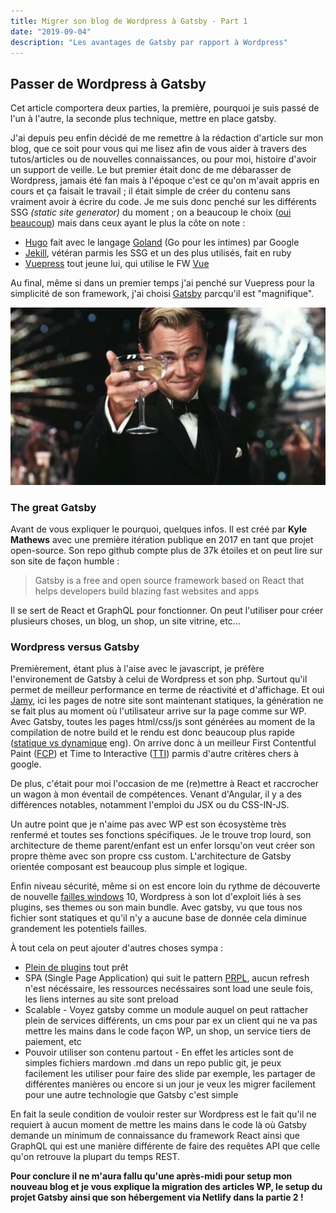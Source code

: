 ```yaml
---
title: Migrer son blog de Wordpress à Gatsby - Part 1
date: "2019-09-04"
description: "Les avantages de Gatsby par rapport à Wordpress"
---
```


## Passer de Wordpress à Gatsby

Cet article comportera deux parties, la première, pourquoi je suis passé de l'un à l'autre, la seconde plus technique, mettre en place gatsby.

J'ai depuis peu enfin décidé de me remettre à la rédaction d'article sur mon blog, que ce soit pour vous qui me lisez afin de vous aider à travers des tutos/articles ou de nouvelles connaissances, ou pour moi, histoire d'avoir un support de veille.
Le but premier était donc de me débarasser de Wordpress, jamais été fan mais à l'époque c'est ce qu'on m'avait appris en cours et ça faisait le travail ; il était simple de créer du contenu sans vraiment avoir à écrire du code.
Je me suis donc penché sur les différents SSG _(static site generator)_ du moment ; on a beaucoup le choix ([oui beaucoup](https://www.staticgen.com/)) mais dans ceux ayant le plus la côte on note :

- [Hugo](https://gohugo.io/) fait avec le langage [Goland](https://golang.org/) (Go pour les intimes) par Google
- [Jekill](https://jekyllrb.com/), vétéran parmis les SSG et un des plus utilisés, fait en ruby
- [Vuepress](https://vuepress.vuejs.org/) tout jeune lui, qui utilise le FW [Vue](https://vuejs.org/)

Au final, même si dans un premier temps j'ai penché sur Vuepress pour la simplicité de son framework, j'ai choisi [Gatsby](https://www.gatsbyjs.org/) parcqu'il est "magnifique".

![The great Gatsby](./the_great_gatsby_.jpg)

### The great Gatsby

Avant de vous expliquer le pourquoi, quelques infos. Il est créé par **Kyle Mathews** avec une première itération publique en 2017 en tant que projet open-source. Son repo github compte plus de 37k étoiles et on peut lire sur son site de façon humble :

> Gatsby is a free and open source framework based on React that helps developers build blazing fast websites and apps

Il se sert de React et GraphQL pour fonctionner. On peut l'utiliser pour créer plusieurs choses, un blog, un shop, un site vitrine, etc...

### Wordpress versus Gatsby

Premièrement, étant plus à l'aise avec le javascript, je préfère l'environement de Gatsby à celui de Wordpress et son php. Surtout qu'il permet de meilleur performance en terme de réactivité et d'affichage. Et oui [Jamy](https://www.youtube.com/watch?v=j_ETzVXZMu0), ici les pages de notre site sont maintenant statiques, la génération ne se fait plus au moment où l'utilisateur arrive sur la page comme sur WP. Avec Gatsby, toutes les pages html/css/js sont générées au moment de la compilation de notre build et le rendu est donc beaucoup plus rapide ([statique vs dynamique](https://noahveltman.com/static-dynamic/) eng). On arrive donc à un meilleur First Contentful Paint ([FCP](https://developers.google.com/web/tools/lighthouse/audits/first-contentful-paint?utm_source=lighthouse&utm_medium=unknown)) et Time to Interactive ([TTI](https://developers.google.com/web/tools/lighthouse/audits/time-to-interactive?utm_source=lighthouse&utm_medium=unknown)) parmis d'autre critères chers à google.

De plus, c'était pour moi l'occasion de me (re)mettre à React et raccrocher un wagon à mon éventail de compétences. Venant d'Angular, il y a des différences notables, notamment l'emploi du JSX ou du CSS-IN-JS.

Un autre point que je n'aime pas avec WP est son écosystème très renfermé et toutes ses fonctions spécifiques. Je le trouve trop lourd, son architecture de theme parent/enfant est un enfer lorsqu'on veut créer son propre thème avec son propre css custom. L'architecture de Gatsby orientée composant est beaucoup plus simple et logique.

Enfin niveau sécurité, même si on est encore loin du rythme de découverte de nouvelle [failles windows](https://www.zdnet.com/article/new-windows-hack-warning-patch-intel-systems-now-to-block-swapgsattack-exploits/) 10, Wordpress à son lot d'exploit liés à ses plugins, ses themes ou son main bundle. Avec gatsby, vu que tous nos fichier sont statiques et qu'il n'y a aucune base de donnée cela diminue grandement les potentiels failles.

À tout cela on peut ajouter d'autres choses sympa :

- [Plein de plugins](https://www.gatsbyjs.org/plugins/) tout prêt
- SPA (Single Page Application) qui suit le pattern [PRPL](https://www.gatsbyjs.org/docs/prpl-pattern/), aucun refresh n'est nécéssaire, les ressources necéssaires sont load une seule fois, les liens internes au site sont preload
- Scalable - Voyez gatsby comme un module auquel on peut rattacher plein de services différents, un cms pour par ex un client qui ne va pas mettre les mains dans le code façon WP, un shop, un service tiers de paiement, etc
- Pouvoir utiliser son contenu partout - En effet les articles sont de simples fichiers mardown .md dans un repo public git, je peux facilement les utiliser pour faire des slide par exemple, les partager de différentes manières ou encore si un jour je veux les migrer facilement pour une autre technologie que Gatsby c'est simple

En fait la seule condition de vouloir rester sur Wordpress est le fait qu'il ne requiert à aucun moment de mettre les mains dans le code là où Gatsby demande un minimum de connaissance du framework React ainsi que GraphQL qui est une manière différente de faire des requêtes API que celle qu'on retrouve la plupart du temps REST.

**Pour conclure il ne m'aura fallu qu'une après-midi pour setup mon nouveau blog et je vous explique la migration des articles WP, le setup du projet Gatsby ainsi que son hébergement via Netlify dans la partie 2 !**
